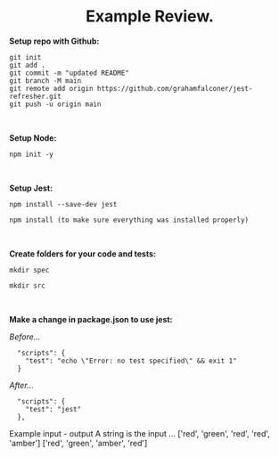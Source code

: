<div align="center">
<h1>Example Review.</h1>
</div>

**Setup repo with Github:**

```
git init 
git add . 
git commit -m "updated README"
git branch -M main
git remote add origin https://github.com/grahamfalconer/jest-refresher.git
git push -u origin main
```

<br>

**Setup Node:**

```
npm init -y
```

<br>

**Setup Jest:**

```
npm install --save-dev jest
```
```
npm install (to make sure everything was installed properly)
```

<br>

**Create folders for your code and tests:**
```
mkdir spec
```
```
mkdir src
```

<br>

**Make a change in package.json to use jest:**

_Before..._
```
  "scripts": {
    "test": "echo \"Error: no test specified\" && exit 1"
  }
```
_After..._
```
  "scripts": {
    "test": "jest"
  },
```


Example input - output
A string is the input ...
['red', 'green', 'red', 'red', 'amber']
['red', 'green', 'amber', 'red']

